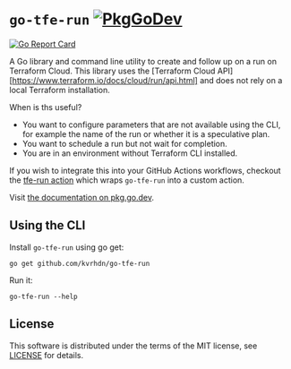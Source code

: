 # `go-tfe-run` [![PkgGoDev](https://pkg.go.dev/badge/github.com/kvrhdn/go-tfe-run)](https://pkg.go.dev/github.com/kvrhdn/go-tfe-run?tab=doc)

[![Go Report Card](https://goreportcard.com/badge/github.com/kvrhdn/go-tfe-run)](https://goreportcard.com/report/github.com/kvrhdn/go-tfe-run)

A Go library and command line utility to create and follow up on a run on Terraform Cloud. This library uses the [Terraform Cloud API][https://www.terraform.io/docs/cloud/run/api.html] and does not rely on a local Terraform installation.

When is ths useful?

- You want to configure parameters that are not available using the CLI, for example the name of the run or whether it is a speculative plan.
- You want to schedule a run but not wait for completion.
- You are in an environment without Terraform CLI installed.

If you wish to integrate this into your GitHub Actions workflows, checkout the [tfe-run action](https://github.com/marketplace/actions/tfe-run) which wraps `go-tfe-run` into a custom action.

Visit [the documentation on pkg.go.dev](https://pkg.go.dev/github.com/kvrhdn/go-tfe-run?tab=doc).

## Using the CLI

Install `go-tfe-run` using go get:

```
go get github.com/kvrhdn/go-tfe-run
```

Run it:

```
go-tfe-run --help
```

## License

This software is distributed under the terms of the MIT license, see [LICENSE](./LICENSE) for details.
